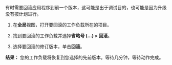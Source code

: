 有时需要回滚应用程序到前一个版本，这可能是出于调试目的，也可能是因为升级没有按计划进行。

1. 在**全局**视图，打开要回滚的工作负载所在的项目。
    
2. 找到要回滚的工作负载并选择**省略号 (...) > 回滚**。
    
3. 选择要回滚的修订版本，单击**回滚**。
    

**结果：** 您的工作负载将恢复到您选择的先前版本。等待几分钟，等待动作完成。